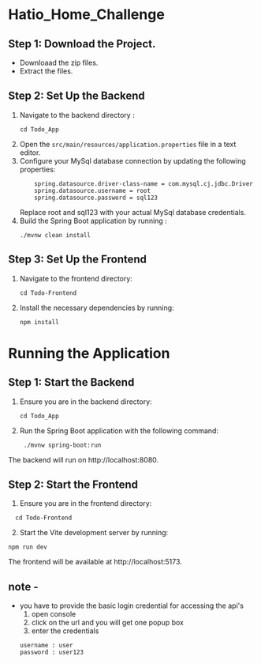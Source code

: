 # Hatio_Home_Challenge
## Step 1: Download the Project.
   + Downloaad the zip files.
   + Extract the files.
## Step 2: Set Up the Backend
  1. Navigate to the backend directory :  
     ```
     cd Todo_App
     ```
  3. Open the ```src/main/resources/application.properties``` file in a text editor.
  4. Configure your MySql database connection by updating the following properties:
     ```
         spring.datasource.driver-class-name = com.mysql.cj.jdbc.Driver
         spring.datasource.username = root
         spring.datasource.password = sql123
     ```
     Replace root and sql123 with your actual MySql database credentials.
  5. Build the Spring Boot application by running :
     ```
     ./mvnw clean install
     ```
## Step 3: Set Up the Frontend
1. Navigate to the frontend directory:
   ```
   cd Todo-Frontend
   ```
3. Install the necessary dependencies by running:
   ```
   npm install
    ```
# Running the Application
  ## Step 1: Start the Backend
  1. Ensure you are in the backend directory:
     ```
     cd Todo_App
     ```
2. Run the Spring Boot application with the following command:
   ```
    ./mvnw spring-boot:run   
    ```
The backend will run on http://localhost:8080.
  
## Step 2: Start the Frontend 
1. Ensure you are in the frontend directory:
 ```
   cd Todo-Frontend
   ```
2. Start the Vite development server by running:
  ```
  npm run dev
  ```
The frontend will be available at http://localhost:5173.

## note - 
+ you have to provide the basic login credential for accessing the api's
  1. open console
  2. click on the url and you will get one popup box
  3. enter the credentials
  ```
  username : user
  password : user123
  ```


   
